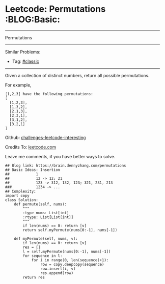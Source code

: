# Leetcode: Permutations     :BLOG:Basic:


---

Permutations  

---

Similar Problems:  
-   Tag: [#classic](https://brain.dennyzhang.com/tag/classic)

---

Given a collection of distinct numbers, return all possible permutations.  

For example,  

    [1,2,3] have the following permutations:
    [
      [1,2,3],
      [1,3,2],
      [2,1,3],
      [2,3,1],
      [3,1,2],
      [3,2,1]
    ]

Github: [challenges-leetcode-interesting](https://github.com/DennyZhang/challenges-leetcode-interesting/tree/master/permutations)  

Credits To: [leetcode.com](https://leetcode.com/problems/permutations/description/)  

Leave me comments, if you have better ways to solve.  

    ## Blog link: https://brain.dennyzhang.com/permutations
    ## Basic Ideas: Insertion
    ##            1
    ##            12 -> 12; 21
    ##            123 -> 312, 132, 123; 321, 231, 213
    ###           1234 -> ...
    ## Complexity:
    import copy
    class Solution:
        def permute(self, nums):
            """
            :type nums: List[int]
            :rtype: List[List[int]]
            """
            if len(nums) == 0: return [v]
            return self.myPermute(nums[0:-1], nums[-1])
    
        def myPermute(self, nums, v):
            if len(nums) == 0: return [v]
            res = []
            l = self.myPermute(nums[0:-1], nums[-1])
            for sequence in l:
                for i in range(0, len(sequence)+1):
                    row = copy.deepcopy(sequence)
                    row.insert(i, v)
                    res.append(row)
            return res